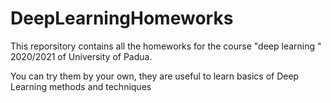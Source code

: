 # DeepLearningHomeworks
This reporsitory contains all  the homeworks for the course "deep learning " 2020/2021 of University of Padua.

You can try them by your own, they are useful to learn basics of Deep Learning methods and techniques
